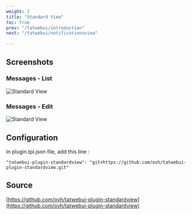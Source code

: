 ```yaml
---
weight: 2
title: "Standard View"
toc: true
prev: "/tatwebui/introduction"
next: "/tatwebui/notificationsview"

---
```



## Screenshots
### Messages - List

![Standard View](/imgs/tatwebui-standard-view-list.png?width=80%)

### Messages - Edit

![Standard View](/imgs/tatwebui-standard-view-details.png?width=80%)


## Configuration
In plugin.tpl.json file, add this line :

```
"tatwebui-plugin-standardview": "git+https://github.com/ovh/tatwebui-plugin-standardview.git"
```

## Source
[https://github.com/ovh/tatwebui-plugin-standardview](https://github.com/ovh/tatwebui-plugin-standardview)
